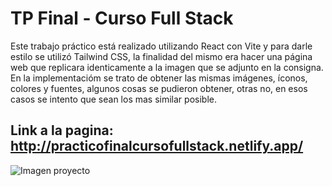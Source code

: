 # TP Final - Curso Full Stack

Este trabajo práctico está realizado utilizando React con Vite y para darle estilo se utilizó Tailwind CSS, la finalidad del mismo era hacer una página web que replicara identicamente a la imagen que se adjunto en la consigna.
En la implementacióm se trato de obtener las mismas imágenes, íconos, colores y fuentes, algunos cosas se pudieron obtener, otras no, en esos casos se intento que sean los mas similar posible.
## Link a la pagina: http://practicofinalcursofullstack.netlify.app/

![Imagen proyecto](/imagenes/imagen_proyecto_completopng)